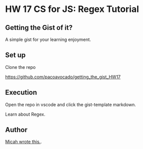 # HW 17 CS for JS: Regex Tutorial 

## Getting the Gist of it?

A simple gist for your learning enjoyment.

## Set up

Clone the repo

https://github.com/pacoavocado/getting_the_gist_HW17

## Execution

Open the repo in vscode and click the gist-template markdown.

Learn about Regex.

## Author

[Micah wrote this.](https://github.com/pacoavocado).